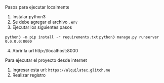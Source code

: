 Pasos para ejecutar localmente

1. Instalar python3
2. Se debe agregar el archivo `.env`
3. Ejecutar los siguientes pasos

`python3 -m pip install -r requirements.txt`
`python3 manage.py runserver 0.0.0.0:8000`

4. Abrir la url http://localhost:8000

Para ejecutar el proyecto desde internet

1. Ingresar esta url:
`https://alquilatec.glitch.me`
2. Realizar registro
